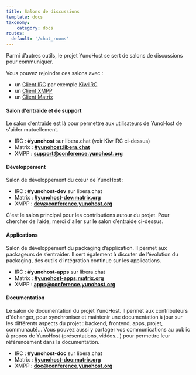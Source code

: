 ```yaml
---
title: Salons de discussions
template: docs
taxonomy:
    category: docs
routes:
  default: '/chat_rooms'
---
```


Parmi d’autres outils, le projet YunoHost se sert de salons de discussions pour communiquer.

Vous pouvez rejoindre ces salons avec :
- un [Client IRC](https://fr.wikipedia.org/wiki/Liste_de_clients_IRC) par exemple [KiwiIRC](https://web.libera.chat/#yunohost)
- un [Client XMPP](https://fr.wikipedia.org/wiki/Clients_XMPP)
- un [Client Matrix](https://linuxfr.org/news/matrix-pour-decentraliser-skype-whatsapp-signal-slack-et-discord)


#### Salon d'entraide et de support
Le salon d’[entraide](/help) est là pour permettre aux utilisateurs de YunoHost de s'aider mutuellement.
- IRC : **#yunohost** sur libera.chat (voir KiwiIRC ci-dessus)
- Matrix : **[#yunohost:libera.chat](https://matrix.to/#/#yunohost:libera.chat)**
- XMPP : **[support@conference.yunohost.org](xmpp:support@conference.yunohost.org?join)**

#### Développement
Salon de développement du cœur de YunoHost :
- IRC : **#yunohost-dev** sur libera.chat
- Matrix : **[#yunohost-dev:matrix.org](https://matrix.to/#/#yunohost-dev:matrix.org)**
- XMPP : **[dev@conference.yunohost.org](xmpp:dev@conference.yunohost.org?join)**

C'est le salon principal pour les contributions autour du projet.
Pour chercher de l’aide, merci d'aller sur le salon d’entraide ci-dessus.

#### Applications
Salon de développement du packaging d’application. Il permet aux packageurs de s’entraider.
Il sert également à discuter de l’évolution du packaging, des outils d’intégration continue sur les applications.
- IRC : **#yunohost-apps** sur libera.chat
- Matrix : **[#yunohost-apps:matrix.org](https://matrix.to/#/#yunohost-apps:matrix.org)**
- XMPP : **[apps@conference.yunohost.org](xmpp:apps@conference.yunohost.org?join)**

#### Documentation
Le salon de documentation du projet YunoHost. Il permet aux contributeurs d'échanger, pour synchroniser et maintenir une documentation à jour sur les différents aspects du projet : backend, frontend, apps, projet, communauté...
Vous pouvez aussi y partager vos communications au public à propos de YunoHost (présentations, vidéos...) pour permettre leur référencement dans la documentation.
- IRC : **#yunohost-doc** sur libera.chat
- Matrix : **[#yunohost-doc:matrix.org](https://matrix.to/#/#yunohost-doc:matrix.org)**
- XMPP : **[doc@conference.yunohost.org](xmpp:doc@conference.yunohost.org?join)**
